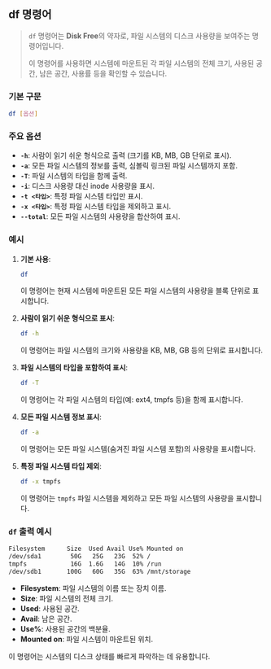 ## df 명령어

> `df` 명령어는 **Disk Free**의 약자로, 파일 시스템의 디스크 사용량을 보여주는 명령어입니다.
>
> 이 명령어를 사용하면 시스템에 마운트된 각 파일 시스템의 전체 크기, 사용된 공간, 남은 공간, 사용률 등을 확인할 수 있습니다.

### 기본 구문

```bash
df [옵션]
```

### 주요 옵션

- **`-h`**: 사람이 읽기 쉬운 형식으로 출력 (크기를 KB, MB, GB 단위로 표시).
- **`-a`**: 모든 파일 시스템의 정보를 출력, 심볼릭 링크된 파일 시스템까지 포함.
- **`-T`**: 파일 시스템의 타입을 함께 출력.
- **`-i`**: 디스크 사용량 대신 inode 사용량을 표시.
- **`-t <타입>`**: 특정 파일 시스템 타입만 표시.
- **`-x <타입>`**: 특정 파일 시스템 타입을 제외하고 표시.
- **`--total`**: 모든 파일 시스템의 사용량을 합산하여 표시.

### 예시

1. **기본 사용**:
    ```bash
    df
    ```
    이 명령어는 현재 시스템에 마운트된 모든 파일 시스템의 사용량을 블록 단위로 표시합니다.

2. **사람이 읽기 쉬운 형식으로 표시**:
    ```bash
    df -h
    ```
    이 명령어는 파일 시스템의 크기와 사용량을 KB, MB, GB 등의 단위로 표시합니다.

3. **파일 시스템의 타입을 포함하여 표시**:
    ```bash
    df -T
    ```
    이 명령어는 각 파일 시스템의 타입(예: ext4, tmpfs 등)을 함께 표시합니다.

4. **모든 파일 시스템 정보 표시**:
    ```bash
    df -a
    ```
    이 명령어는 모든 파일 시스템(숨겨진 파일 시스템 포함)의 사용량을 표시합니다.

5. **특정 파일 시스템 타입 제외**:
    ```bash
    df -x tmpfs
    ```
    이 명령어는 `tmpfs` 파일 시스템을 제외하고 모든 파일 시스템의 사용량을 표시합니다.

### `df` 출력 예시

```bash
Filesystem      Size  Used Avail Use% Mounted on
/dev/sda1        50G   25G   23G  52% /
tmpfs            16G  1.6G   14G  10% /run
/dev/sdb1       100G   60G   35G  63% /mnt/storage
```

- **Filesystem**: 파일 시스템의 이름 또는 장치 이름.
- **Size**: 파일 시스템의 전체 크기.
- **Used**: 사용된 공간.
- **Avail**: 남은 공간.
- **Use%**: 사용된 공간의 백분율.
- **Mounted on**: 파일 시스템이 마운트된 위치.

이 명령어는 시스템의 디스크 상태를 빠르게 파악하는 데 유용합니다.